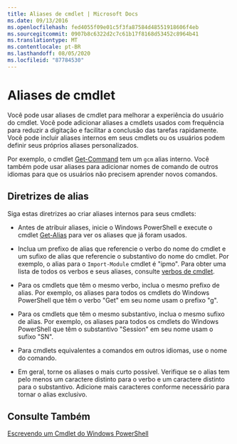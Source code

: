 ```yaml
---
title: Aliases de cmdlet | Microsoft Docs
ms.date: 09/13/2016
ms.openlocfilehash: fed4055f09e01c5f3fa87584d48551918606f4eb
ms.sourcegitcommit: 0907b8c6322d2c7c61b17f8168d53452c8964b41
ms.translationtype: MT
ms.contentlocale: pt-BR
ms.lasthandoff: 08/05/2020
ms.locfileid: "87784530"
---
```

# <a name="cmdlet-aliases"></a>Aliases de cmdlet

Você pode usar aliases de cmdlet para melhorar a experiência do usuário do cmdlet. Você pode adicionar aliases a cmdlets usados com frequência para reduzir a digitação e facilitar a conclusão das tarefas rapidamente. Você pode incluir aliases internos em seus cmdlets ou os usuários podem definir seus próprios aliases personalizados.

Por exemplo, o cmdlet [Get-Command](/powershell/module/microsoft.powershell.core/get-command) tem um `gcm` alias interno. Você também pode usar aliases para adicionar nomes de comando de outros idiomas para que os usuários não precisem aprender novos comandos.

## <a name="alias-guidelines"></a>Diretrizes de alias

Siga estas diretrizes ao criar aliases internos para seus cmdlets:

- Antes de atribuir aliases, inicie o Windows PowerShell e execute o cmdlet [Get-Alias](/powershell/module/Microsoft.PowerShell.Utility/Get-Alias) para ver os aliases que já foram usados.

- Inclua um prefixo de alias que referencie o verbo do nome do cmdlet e um sufixo de alias que referencie o substantivo do nome do cmdlet. Por exemplo, o alias para o `Import-Module` cmdlet é "ipmo". Para obter uma lista de todos os verbos e seus aliases, consulte [verbos de cmdlet](./approved-verbs-for-windows-powershell-commands.md).

- Para os cmdlets que têm o mesmo verbo, inclua o mesmo prefixo de alias. Por exemplo, os aliases para todos os cmdlets do Windows PowerShell que têm o verbo "Get" em seu nome usam o prefixo "g".

- Para os cmdlets que têm o mesmo substantivo, inclua o mesmo sufixo de alias. Por exemplo, os aliases para todos os cmdlets do Windows PowerShell que têm o substantivo "Session" em seu nome usam o sufixo "SN".

- Para cmdlets equivalentes a comandos em outros idiomas, use o nome do comando.

- Em geral, torne os aliases o mais curto possível. Verifique se o alias tem pelo menos um caractere distinto para o verbo e um caractere distinto para o substantivo. Adicione mais caracteres conforme necessário para tornar o alias exclusivo.

## <a name="see-also"></a>Consulte Também

[Escrevendo um Cmdlet do Windows PowerShell](./writing-a-windows-powershell-cmdlet.md)

